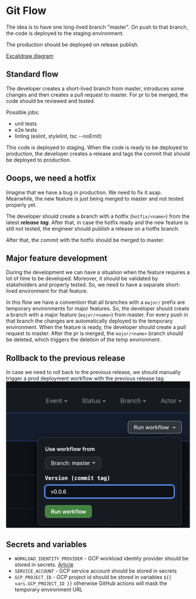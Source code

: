 # Git Flow

The idea is to have one long-lived branch "master".
On push to that branch, the code is deployed to the staging environment.

The production should be deployed on release publish.

[Excalidraw diagram](https://link.excalidraw.com/l/1vrQ6FyH9mj/9vKB70dRiT5)

## Standard flow

The developer creates a short-lived branch from master, introduces some changes and
then creates a pull request to master.
For pr to be merged, the code should be reviewed and tested.

Possible jobs:

- unit tests
- e2e tests
- linting (eslint, stylelint, tsc --noEmit)

This code is deployed to staging.
When the code is ready to be deployed to production, the developer creates a release and tags the commit that should be
deployed to production.

## Ooops, we need a hotfix

Imagine that we have a bug in production. We need to fix it asap.
Meanwhile, the new feature is just being merged to master and not tested properly yet.

The developer should create a branch with a hotfix (`hotfix/<name>`) from the latest **_release tag_**.
After that, in case the hotfix ready and the new feature is still not tested,
the engineer should publish a release on a hotfix branch.

After that, the commit with the hotfix should be merged to master.

## Major feature development

During the development we can have a situation when the feature requires a lot of time to be developed. Moreover, it
should be validated by stakeholders and properly tested. So, we need to have a separate short-lived environment for that
feature.

In this flow we have a convention that all branches with a `major/` prefix are temporary environments for major
features.
So, the developer should create a branch with a major feature (`major/<name>`) from master.
For every push in that branch the changes are automatically deployed to the temporary environment.
When the feature is ready, the developer should create a pull request to master.
After the pr is merged, the `major/<name>` branch should be deleted, which triggers the deletion of the temp
environment.

## Rollback to the previous release

In case we need to roll back to the previous release, we should manually trigger a prod deployment workflow
with the previous release tag.
![Rollback to the previous release](./public/manual-worflow.png)

## Secrets and variables

- `WORKLOAD_IDENTITY_PROVIDER` - GCP workload identity provider should be stored in secrets. [Article](https://cloud.google.com/blog/products/identity-security/enabling-keyless-authentication-from-github-actions)
- `SERVICE_ACCOUNT` - GCP service account should be stored in secrets
- `GCP_PROJECT_ID` - GCP project id should be stored in variables `${{ vars.GCP_PROJECT_ID }}` otherwise GitHub actions
  will mask the temporary environment URL


